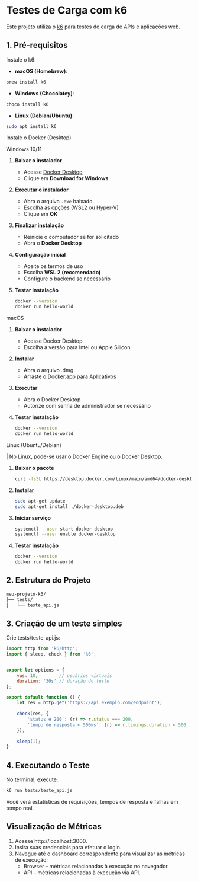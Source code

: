 # Testes de Carga com k6

Este projeto utiliza o [k6](https://k6.io/) para testes de carga de APIs e aplicações web.

## 1. Pré-requisitos

Instale o k6:

- **macOS (Homebrew)**:
```bash
brew install k6
```

- **Windows (Chocolatey)**:
```bash
choco install k6
```

- **Linux (Debian/Ubuntu)**:
```bash
sudo apt install k6
```
Instale o Docker (Desktop)

Windows 10/11
1. **Baixar o instalador**  
   - Acesse [Docker Desktop](https://www.docker.com/products/docker-desktop)  
   - Clique em **Download for Windows**  

2. **Executar o instalador**  
   - Abra o arquivo `.exe` baixado  
   - Escolha as opções (WSL2 ou Hyper-V)  
   - Clique em **OK**  

3. **Finalizar instalação**  
   - Reinicie o computador se for solicitado  
   - Abra o **Docker Desktop**  

4. **Configuração inicial**  
   - Aceite os termos de uso  
   - Escolha **WSL 2 (recomendado)**  
   - Configure o backend se necessário  

5. **Testar instalação**  
    ```bash
    docker --version
    docker run hello-world
    ```

macOS

1. **Baixar o instalador**
    - Acesse Docker Desktop
    - Escolha a versão para Intel ou Apple Silicon

2. **Instalar**
    - Abra o arquivo .dmg
    - Arraste o Docker.app para Aplicativos

3. **Executar**
    - Abra o Docker Desktop
    - Autorize com senha de administrador se necessário

4. **Testar instalação**
    ```bash
    docker --version
    docker run hello-world
    ```

Linux (Ubuntu/Debian)

\| No Linux, pode-se usar o Docker Engine ou o Docker Desktop.

1. **Baixar o pacote**
    ```bash
    curl -fsSL https://desktop.docker.com/linux/main/amd64/docker-desktop-<versão>-amd64.deb -o docker-desktop.deb
    ```

2. **Instalar**
    ```bash
    sudo apt-get update
    sudo apt-get install ./docker-desktop.deb
    ```

3. **Iniciar serviço**
    ```bash
    systemctl --user start docker-desktop
    systemctl --user enable docker-desktop
    ```

4. **Testar instalação**
    ```bash
    docker --version
    docker run hello-world
    ```

## 2. Estrutura do Projeto
```bash
meu-projeto-k6/
├── tests/
│   └── teste_api.js
```

## 3. Criação de um teste simples

Crie tests/teste_api.js:
    
```javascript
import http from 'k6/http';
import { sleep, check } from 'k6';


export let options = {
    vus: 10,        // usuários virtuais
    duration: '30s' // duração do teste
};

export default function () {
    let res = http.get('https://api.exemplo.com/endpoint');
    
    check(res, {
        'status é 200': (r) => r.status === 200,
        'tempo de resposta < 500ms': (r) => r.timings.duration < 500
    });
    
    sleep(1);
}
```

## 4. Executando o Teste
No terminal, execute:
```bash
k6 run tests/teste_api.js
```

Você verá estatísticas de requisições, tempos de resposta e falhas em tempo real.

## Visualização de Métricas

1. Acesse http://localhost:3000.
2. Insira suas credenciais para efetuar o login.
3. Navegue até o dashboard correspondente para visualizar as métricas de execução:
    - Browser – métricas relacionadas à execução no navegador.
    - API – métricas relacionadas à execução via API.